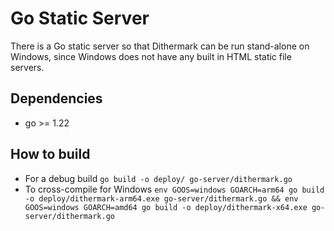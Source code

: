 # Go Static Server

There is a Go static server so that Dithermark can be run stand-alone on Windows, since Windows does not have any built in HTML static file servers.

## Dependencies

* go >= 1.22

## How to build

* For a debug build `go build -o deploy/ go-server/dithermark.go`
* To cross-compile for Windows `env GOOS=windows GOARCH=arm64 go build -o deploy/dithermark-arm64.exe go-server/dithermark.go && env GOOS=windows GOARCH=amd64 go build -o deploy/dithermark-x64.exe go-server/dithermark.go`